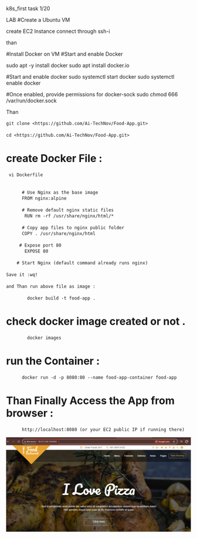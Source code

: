 k8s_first task 1/20

LAB
    #Create a Ubuntu VM

   create  EC2 Instance 
   connect through ssh-i 

   than 
    
#Install Docker on VM
#Start and enable Docker 

  sudo apt -y install docker
  sudo apt install docker.io

#Start and enable docker
  sudo systemctl start docker
  sudo systemctl enable docker

#Once enabled, provide permissions for docker-sock
  sudo chmod 666 /var/run/docker.sock

Than

    git clone <https://github.com/Ai-TechNov/Food-App.git>

    cd <https://github.com/Ai-TechNov/Food-App.git>

# create Docker File :

     vi Dockerfile


          # Use Nginx as the base image
          FROM nginx:alpine

          # Remove default nginx static files
           RUN rm -rf /usr/share/nginx/html/*

          # Copy app files to nginx public folder
          COPY . /usr/share/nginx/html

         # Expose port 80
           EXPOSE 80

        # Start Nginx (default command already runs nginx)

    Save it :wq!

    and Than run above file as image :

            docker build -t food-app .

# check docker image created or not .

            docker images

# run the Container :

          docker run -d -p 8080:80 --name food-app-container food-app
  
# Than Finally Access the App from browser :

          http://localhost:8080 (or your EC2 public IP if running there)      
![preview](first_task_k8s.png)



